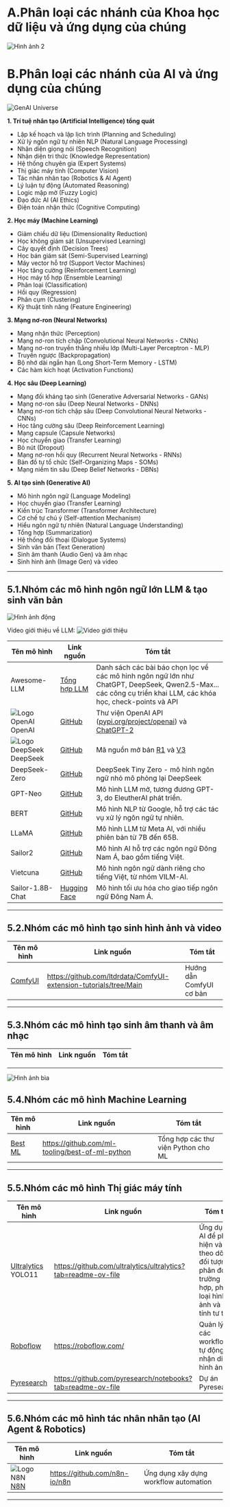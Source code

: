 # A.Phân loại các nhánh của Khoa học dữ liệu và ứng dụng của chúng

![Hình ảnh 2](https://positivethinking.tech/wp-content/uploads/2023/06/data_science_venn_diagram.png)



# B.Phân loại các nhánh của AI và ứng dụng của chúng

![GenAI Universe](https://www.lucid-analytics.ai/wp-content/uploads/2024/07/AI-2.png)

**1. Trí tuệ nhân tạo (Artificial Intelligence) tổng quát**
* Lập kế hoạch và lập lịch trình (Planning and Scheduling)
* Xử lý ngôn ngữ tự nhiên NLP (Natural Language Processing)
* Nhận diện giọng nói (Speech Recognition)
* Nhận diện tri thức (Knowledge Representation)
* Hệ thống chuyên gia (Expert Systems)
* Thị giác máy tính (Computer Vision)
* Tác nhân nhân tạo (Robotics & AI Agent)
* Lý luận tự động (Automated Reasoning)
* Logic mập mờ (Fuzzy Logic)
* Đạo đức AI (AI Ethics)
* Điện toán nhận thức (Cognitive Computing)

**2. Học máy (Machine Learning)**
* Giảm chiều dữ liệu (Dimensionality Reduction)
* Học không giám sát (Unsupervised Learning)
* Cây quyết định (Decision Trees)
* Học bán giám sát (Semi-Supervised Learning)
* Máy vector hỗ trợ (Support Vector Machines)
* Học tăng cường (Reinforcement Learning)
* Học máy tổ hợp (Ensemble Learning)
* Phân loại (Classification)
* Hồi quy (Regression)
* Phân cụm (Clustering)
* Kỹ thuật tính năng (Feature Engineering)

**3. Mạng nơ-ron (Neural Networks)**
* Mạng nhận thức (Perception)
* Mạng nơ-ron tích chập (Convolutional Neural Networks - CNNs)
* Mạng nơ-ron truyền thẳng nhiều lớp (Multi-Layer Perceptron - MLP)
* Truyền ngược (Backpropagation)
* Bộ nhớ dài ngắn hạn (Long Short-Term Memory - LSTM)
* Các hàm kích hoạt (Activation Functions)

**4. Học sâu (Deep Learning)**
* Mạng đối kháng tạo sinh (Generative Adversarial Networks - GANs)
* Mạng nơ-ron sâu (Deep Neural Networks - DNNs)
* Mạng nơ-ron tích chập sâu (Deep Convolutional Neural Networks - CNNs)
* Học tăng cường sâu (Deep Reinforcement Learning)
* Mạng capsule (Capsule Networks)
* Học chuyển giao (Transfer Learning)
* Bỏ nút (Dropout)
* Mạng nơ-ron hồi quy (Recurrent Neural Networks - RNNs)
* Bản đồ tự tổ chức (Self-Organizing Maps - SOMs)
* Mạng niềm tin sâu (Deep Belief Networks - DBNs)

**5. AI tạo sinh (Generative AI)**
* Mô hình ngôn ngữ (Language Modeling)
* Học chuyển giao (Transfer Learning)
* Kiến trúc Transformer (Transformer Architecture)
* Cơ chế tự chú ý (Self-attention Mechanism)
* Hiểu ngôn ngữ tự nhiên (Natural Language Understanding)
* Tổng hợp (Summarization)
* Hệ thống đối thoại (Dialogue Systems)
* Sinh văn bản (Text Generation)
* Sinh âm thanh (Audio Gen) và âm nhạc
* Sinh hình ảnh (Image Gen) và video

---

## 5.1.Nhóm các mô hình ngôn ngữ lớn LLM & tạo sinh văn bản

![Hình ảnh động](https://github.com/Hannibal046/Awesome-LLM/raw/main/resources/image8.gif)

Video giới thiệu về LLM:
![[Video giới thiệu](https://www.youtube.com/watch?v=feRlFMYnJcw&ab_channel=VIETECH)](https://i.ytimg.com/vi/feRlFMYnJcw/maxresdefault.jpg)

|Tên mô hình|Link nguồn|Tóm tắt|
|---|---|---|
|Awesome-LLM|[Tổng hợp LLM](https://github.com/Hannibal046/Awesome-LLM?utm_source=chatgpt.com)|Danh sách các bài báo chọn lọc về các mô hình ngôn ngữ lớn như ChatGPT, DeepSeek, Qwen2.5-Max... các công cụ triển khai LLM, các khóa học, check-points và API|
|![Logo OpenAI](https://avatars.githubusercontent.com/u/14957082?s=48&v=4) OpenAI|[GitHub](https://github.com/openai/openai-python)|Thư viện OpenAI API ([pypi.org/project/openai](https://pypi.org/project/openai/)) và [ChatGPT-2](https://github.com/openai/gpt-2)|
|![Logo DeepSeek](https://avatars.githubusercontent.com/u/148330874?s=48&v=4) DeepSeek| [GitHub](https://github.com/deepseek-ai/DeepSeek-R1)|Mã nguồn mở bản [R1](https://github.com/deepseek-ai/DeepSeek-R1) và [V3](https://github.com/deepseek-ai/DeepSeek-V3)|
|DeepSeek-Zero|[GitHub](https://github.com/Jiayi-Pan/TinyZero)|DeepSeek Tiny Zero - mô hình ngôn ngữ nhỏ mô phỏng lại DeepSeek|
|GPT-Neo|[GitHub](https://github.com/EleutherAI/gpt-neo)|Mô hình LLM mở, tương đương GPT-3, do EleutherAI phát triển.|
|BERT|[GitHub](https://github.com/google-research/bert)|Mô hình NLP từ Google, hỗ trợ các tác vụ xử lý ngôn ngữ tự nhiên.|
|LLaMA|[GitHub](https://github.com/facebookresearch/llama)|Mô hình LLM từ Meta AI, với nhiều phiên bản từ 7B đến 65B.|
|Sailor2|[GitHub](https://github.com/sail-sg/sailor2)|Mô hình AI hỗ trợ các ngôn ngữ Đông Nam Á, bao gồm tiếng Việt.|
|Vietcuna|[GitHub](https://github.com/vilm-ai)|Mô hình ngôn ngữ dành riêng cho tiếng Việt, từ nhóm VILM-AI.|
|Sailor-1.8B-Chat|[Hugging Face](https://huggingface.co/sail/Sailor-1.8B-Chat)|Mô hình tối ưu hóa cho giao tiếp ngôn ngữ Đông Nam Á.|

---

## 5.2.Nhóm các mô hình tạo sinh hình ảnh và video
|Tên mô hình|Link nguồn|Tóm tắt|
|---|---|---|
|[ComfyUI](https://github.com/ltdrdata/ComfyUI-extension-tutorials/tree/Main)|https://github.com/ltdrdata/ComfyUI-extension-tutorials/tree/Main|Hướng dẫn ComfyUI cơ bản|

---

## 5.3.Nhóm các mô hình tạo sinh âm thanh và âm nhạc
|Tên mô hình|Link nguồn|Tóm tắt|
|---|---|---|

---

![Hình ảnh bìa](https://briansolis.com/wp-content/uploads/2023/12/53404929226_98b2a28e3d_k-1024x916.jpg)

## 5.4.Nhóm các mô hình Machine Learning
|Tên mô hình|Link nguồn|Tóm tắt|
|---|---|---|
|[Best ML](https://github.com/ml-tooling/best-of-ml-python)|https://github.com/ml-tooling/best-of-ml-python|Tổng hợp các thư viện Python cho ML|

---

## 5.5.Nhóm các mô hình Thị giác máy tính
|Tên mô hình|Link nguồn|Tóm tắt|
|---|---|---|
|[Ultralytics](https://github.com/ultralytics/ultralytics?tab=readme-ov-file) YOLO11|https://github.com/ultralytics/ultralytics?tab=readme-ov-file|Ứng dụng AI để phát hiện và theo dõi đối tượng, phân đoạn trường hợp, phân loại hình ảnh và ước tính tư thế|
|[Roboflow](https://roboflow.com/)|https://roboflow.com/|Quản lý các workflow tự động về nhận diện hình ảnh|
|[Pyresearch](https://github.com/pyresearch/notebooks?tab=readme-ov-file)|https://github.com/pyresearch/notebooks?tab=readme-ov-file|Dự án Pyresearch|

---

## 5.6.Nhóm các mô hình tác nhân nhân tạo (AI Agent & Robotics)
|Tên mô hình|Link nguồn|Tóm tắt|
|---|---|---|
|![Logo N8N](https://avatars.githubusercontent.com/u/45487711?s=48&v=4) [N8N](https://github.com/n8n-io/n8n)|https://github.com/n8n-io/n8n|Ứng dụng xây dựng workflow automation|

---
